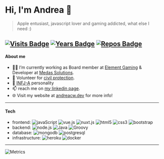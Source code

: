 # Hi, I'm Andrea 👋
> Apple entusiast, javascript lover and gaming addicted, what else I need :)

[![Visits Badge](https://badges.pufler.dev/visits/andreacw5/andreacw5)](https://badges.pufler.dev)
[![Years Badge](https://badges.pufler.dev/years/andreacw5)](https://badges.pufler.dev)
[![Repos Badge](https://badges.pufler.dev/repos/andreacw5)](https://badges.pufler.dev)
---
#### About me
- 👨‍💻 I’m currently working as Board member at [Element Gaming](http://https://www.element-gaming.eu) & Developer at [Medas Solutions](https://medas-solutions.it/).
- 🚣 Volunteer for [civil protection](https://comune.settimomilanese.mi.it/category/protezione-civile/).
- 👮 [INFJ-A](https://www.16personalities.com/infj-personality) personality
- 📫 reach me on [my linkedin page](https://www.linkedin.com/in/andrea-tombolato-57147986/).
- 🌐 Visit my website at [andreacw.dev](https://andreacw.dev) for more info!
---
#### Tech
* frontend: 
![javaScript](https://img.shields.io/badge/-JavaScript-black?style=flat-square&logo=javascript)
![vue.js](https://img.shields.io/badge/-Vue-black?style=flat-square&logo=vue.js)
![nuxt.js](https://img.shields.io/badge/-Nuxt-black?style=flat-square&logo=nuxt.js)
![html5](https://img.shields.io/badge/-HTML5-black?style=flat-square&logo=html5&logoColor=white)
![css3](https://img.shields.io/badge/-CSS3-black?style=flat-square&logo=css3)
![bootstrap](https://img.shields.io/badge/-Bootstrap-black?style=flat-square&logo=bootstrap)
* backend:
![node.js](https://img.shields.io/badge/-Nodejs-black?style=flat-square&logo=Node.js)
![Java](https://img.shields.io/badge/-Java-black?style=flat-square&logo=java)
![Groovy](https://img.shields.io/badge/-Groovy-black?style=flat-square&logo=groovy)
* database:
![mongodb](https://img.shields.io/badge/-MongoDB-black?style=flat-square&logo=mongodb)
![postgresql](https://img.shields.io/badge/-PostgreSQL-black?style=flat-square&logo=postgresql)
* infrastructure:
![heroku](https://img.shields.io/badge/-Heroku-black?style=flat-square&logo=heroku)
![docker](https://img.shields.io/badge/-Docker-black?style=flat-square&logo=docker)
---
![Metrics](https://metrics.lecoq.io/andreacw5?template=terminal&base.header=0&base.community=0&languages=1&languages.limit=8&languages.sections=most-used&languages.colors=github&languages.threshold=0%25&languages.indepth=false&languages.recent.load=300&languages.recent.days=14&config.timezone=Europe%2FRome&config.padding=0%2C%205%25)
